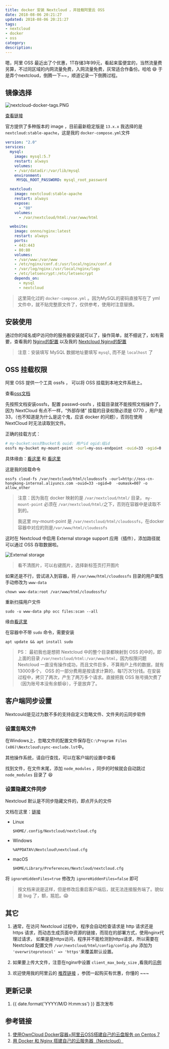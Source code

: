 ```yaml
---
title: docker 安装 Nextcloud ，并挂载阿里云 OSS
date: 2018-08-06 20:21:27
updated: 2018-08-06 20:21:27
tags:
- nextcloud
- docker
- oss
category:
description:
---
```


嗯，阿里 OSS 最近出了个优惠，1T存储3年99元，看起来蛮便宜的，当然流量费另算，不过同区域的内网流量免费，入网流量免费，灰常适合作备份。哈哈 😄
于是弄个nextcloud，倒腾一下~~，顺道记录一下倒腾过程。

<!-- more -->

## 镜像选择
![nextcloud-docker-tags.PNG](https://static.lidong.me/upload/images/SJS6BxLrQ.PNG)

[查看链接](https://hub.docker.com/_/nextcloud/)

官方提供了多种版本的 image ，目前最新稳定版是 `13.x.x` 我选择的是 `nextcloud:stable-apache`，这是我的 `docker-compose.yml`文件

```yml docker-compose.yml
version: "2.0"
services:
  mysql:
    image: mysql:5.7
    restart: always
    volumes:
    - /var/datadir:/var/lib/mysql
    environment:
     MYSQL_ROOT_PASSWORD: mysql_root_password

  nextcloud:
    image: nextcloud:stable-apache
    restart: always
    expose:
      - "80"
    volumes:
      - /var/nextcloud/html:/var/www/html

  website:
    image: onnno/nginx:latest
    restart: always
    ports:
    - 443:443
    - 80:80
    volumes:
    - /var/www:/var/www
    - /etc/nginx/conf.d:/usr/local/nginx/conf.d
    - /var/log/nginx:/usr/local/nginx/logs
    - /etc/letsencrypt:/etc/letsencrypt
    depends_on:
      - mysql
      - nextcloud
```

> 这里简化过的 `docker-compose.yml` 。因为MySQL的密码直接写在了 yml 文件中，就不贴完整原文件了，仅供参考，使用时注意替换。

## 安装使用

通过你的域名或IP访问你的服务器安装就可以了，操作简单，就不细说了，如有需要，查看我的 [Nginx的配置](https://github.com/ryanlid/nginx-conf) 以及我的 [ Nextcloud Nginx的配置](https://github.com/ryanlid/nginx-conf/blob/master/cloud.lidong.me.conf)

> 注意：安装填写 MySQL 数据地址要填写 `mysql`, 而不是 `localhost` 了

## OSS 挂载权限

阿里 OSS 提供一个工具 ossfs ， 可以将 OSS 挂载到本地文件系统上。

查看[oss文档](https://help.aliyun.com/document_detail/32196.html)

先按照文档安装ossfs，配置 passwd-ossfs ，挂载目录就不能按照文档操作了，因为 NextCloud 有点不一样，“外部存储” 挂载的目录权限必须是 0770 ，用户是 33，（也不知道是为什么是这个鬼，应该 docker 的问题），否则在使用 NextCloud 时无法读取到文件。

正确的挂载方式：

```sh
# my-bucket:oss的bucket名 ouid: 用户id ogid:组id
ossfs my-bucket my-mount-point -ourl=my-oss-endpoint -ouid=33 -ogid=0  -oumask=007 -o allow_other
```

具体缘由：[看这里](https://github.com/aliyun/ossfs/wiki/FAQ#11) 和 [看这里](https://github.com/aliyun/ossfs/issues/5)

这是我的挂载命令

```shell
ossfs cloud-fs /var/nextcloud/html/cloudossfs -ourl=http://oss-cn-hongkong-internal.aliyuncs.com -ouid=33 -ogid=0  -oumask=007 -o allow_other
```

> 注意：因为我在 docker 映射的是 `/var/nextcloud/html/` 目录， `my-mount-point` 必须在 `/var/nextcloud/html/`之下，否则在容器中是读取不到的。
>
> 我这里 my-mount-point 是 `/var/nextcloud/html/cloudossfs`，在docker容器中对应的则是`/var/www/html/cloudossfs`

这时在 Nextcloud 中启用 External storage support 应用（插件），添加路径就可以通过 OSS 存取数据啦。

![External storage](https://static.lidong.me/upload/images/r1TzObIrX.png)

> 看不清图片，可以右键图片，选择新标签页打开图片

如果还是不行，尝试进入到容器，将 `/var/www/html/cloudossfs` 目录的用户属性手动修改为 `www-data`

```shell
chown www-data:root /var/www/html/cloudossfs/
```

重新扫描用户文件

```shell
sudo -u www-data php occ files:scan --all
```

缘由[看这里](https://www.zhihu.com/question/267841887/answer/393946741)

在容器中不带 `sudo` 命令，需要安装

```shell
apt update && apt install sudo
```

> PS： 最初我也是想把 Nextcloud 中的整个目录都映射到 OSS 的中的，即上面的目录 `/var/nextcloud/html:/var/www/html`，因为权限问题 Nextcloud 一直没有操作成功，而且文件巨多，不算用户上传的数据，就有13000多个， OSS 的一部分费用是按请求计算的，每1万次1分钱。在安装过程中，拷贝了两次，产生了两万多个请求。直接把我 OSS 账号搞欠费了（因为账号本没有余额😆），于是放弃了。

## 客户端同步设置

Nextcould是见过为数不多的支持自定义忽略文件、文件夹的云同步软件

### 设置忽略文件

在Windows上，忽略文件的配置文件保存在`C:\Program Files (x86)\Nextcloud\sync-exclude.lst`中。

其他操作系统，请自行查找，可以在客户端的设置中查看

找到文件，在文件末尾，添加 `node_modules` ，同步的时候就会自动跳过 `node_modules` 目录了 😆


### 设置隐藏文件同步

Nextcloud 默认是不同步隐藏文件的，即点开头的文件

文档在这里：[链接](https://docs.nextcloud.com/desktop/2.3/advancedusage.html#configuration-file)

- Linux
  ```shell
  $HOME/.config/Nextcloud/nextcloud.cfg
  ```

- Windows
  ```shell
  %APPDATA%\Nextcloud\nextcloud.cfg
  ```
- macOS
  ```shell
  $HOME/Library/Preferences/Nextcloud/nextcloud.cfg
  ```

将 `ignoreHiddenFiles=true` 修改为 `ignoreHiddenFiles=false` 即可

> 按文档来说是这样，但是修改后重启客户端后，就无法连接服务端了。貌似是 bug 了，额，尴尬。😱

## 其它

1. 通常，在访问 Nextcloud 过程中，程序会自动检查请求是 http 请求还是 https 请求，而动态生成页面中资源的链接，而现在的部署方式，使用nginx代理过请求， 如果是是https访问，程序并不能检测到https请求，所以需要在 Nextcloud 配置文件 `/var/nextcloud/html/config/config.php` 添加为 `'overwriteprotocol' => 'https'`来覆盖默认设置。

2. 如果要上传大文件，注意在nginx中设置 `client_max_body_size` ,看我的[示例](https://github.com/ryanlid/nginx-conf/blob/5678e4bab3b7a34ec92043e3a9566fc471d04775/cloud.lidong.me.conf#L14)

3. 欢迎使用我的阿里云的 [推荐链接](https://promotion.aliyun.com/ntms/act/oss-discount.html?userCode=hk4wst53) ，参团一起购买有优惠，你懂的 ~~~

## 更新记录

1. {{ date.format('YYYY/M/D H:mm:ss') }} 首次发布

## 参考链接

1. [使用OwnCloud Docker容器+阿里云OSS搭建自己的云盘服务 on Centos 7](http://crabdave.iteye.com/blog/2356624)
2. [用 Docker 和 Nginx 搭建自己的云服务器（Nextcloud）](https://oing9179.github.io/blog/2017/03/Setup-Nextcloud-using-Docker-and-Nginx/)
